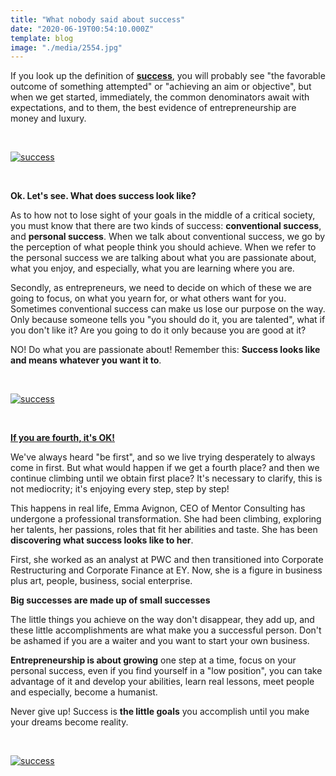 ```yaml
---
title: "What nobody said about success"
date: "2020-06-19T00:54:10.000Z"
template: blog
image: "./media/2554.jpg"
---
```


If you look up the definition of **[success](https://dictionary.cambridge.org/es/diccionario/ingles/success)**, you will probably see "the favorable outcome of something attempted" or "achieving an aim or objective", but when we get started, immediately, the common denominators await with expectations, and to them, the best evidence of entrepreneurship are money and luxury.

<Br>

[![success](media/pasted-image-0-1.png)](#)

<Br>

<title-2>**Ok. Let's see. What does success look like?**</title-2>

As to how not to lose sight of your goals in the middle of a critical society, you must know that there are two kinds of success: **conventional success**, and **personal success**. When we talk about conventional success, we go by the perception of what people think you should achieve. When we refer to the personal success we are talking about what you are passionate about, what you enjoy, and especially, what you are learning where you are.

Secondly, as entrepreneurs, we need to decide on which of these we are going to focus, on what you yearn for, or what others want for you. Sometimes conventional success can make us lose our purpose on the way. Only because someone tells you "you should do it, you are talented", what if you don't like it? Are you going to do it only because you are good at it?

NO! Do what you are passionate about! Remember this: **Success looks like and means whatever you want it to**.

<Br>

[![success](media/brendan-church-182747-unsplash.jpg)](#)

<Br>

<title-3>[**If you are fourth, it's OK!** ](https://www.forbes.com/sites/shavonlindley/2018/08/08/four-questions-to-define-real-success-at-work/#63d20f085ae7)</title-3>

We've always heard "be first", and so we live trying desperately to always come in first. But what would happen if we get a fourth place? and then we continue climbing until we obtain first place? It's necessary to clarify, this is not mediocrity; it's enjoying every step, step by step!

This happens in real life, Emma Avignon, CEO of Mentor Consulting has undergone a professional transformation. She had been climbing, exploring her talents, her passions, roles that fit her abilities and taste. She has been **discovering what success looks like to her**.

First, she worked as an analyst at PWC and then transitioned into Corporate Restructuring and Corporate Finance at EY. Now, she is a figure in business plus art, people, business, social enterprise.

<title-4>**Big successes are made up of small successes**</title-4>

The little things you achieve on the way don't disappear, they add up, and these little accomplishments are what make you a successful person. Don't be ashamed if you are a waiter and you want to start your own business.

**Entrepreneurship is about growing** one step at a time, focus on your personal success, even if you find yourself in a "low position", you can take advantage of it and develop your abilities, learn real lessons, meet people and especially, become a humanist.

Never give up! Success is **the little goals** you accomplish until you make your dreams become reality.

<Br>

[![success](media/nonsap-visuals-760215-unsplash.jpg)](#)

<Br>


